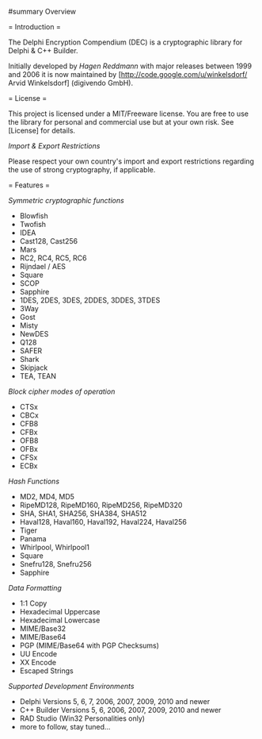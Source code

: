 #summary Overview

= Introduction =

The Delphi Encryption Compendium (DEC) is a cryptographic library for Delphi & C++ Builder. 

Initially developed by *Hagen Reddmann* with major releases between 1999 and 2006 it is now maintained by [http://code.google.com/u/winkelsdorf/ Arvid Winkelsdorf] (digivendo GmbH).

= License =

This project is licensed under a MIT/Freeware license. You are free to use the library for personal and commercial use but at your own risk. See [License] for details.

*Import & Export Restrictions*

Please respect your own country's import and export restrictions regarding the use of strong cryptography, if applicable.

= Features =

*Symmetric cryptographic functions*
  * Blowfish
  * Twofish
  * IDEA
  * Cast128, Cast256
  * Mars
  * RC2, RC4, RC5, RC6
  * Rijndael / AES
  * Square
  * SCOP
  * Sapphire
  * 1DES, 2DES, 3DES, 2DDES, 3DDES, 3TDES
  * 3Way
  * Gost
  * Misty
  * NewDES
  * Q128
  * SAFER
  * Shark
  * Skipjack
  * TEA, TEAN

*Block cipher modes of operation*
  * CTSx
  * CBCx
  * CFB8
  * CFBx
  * OFB8
  * OFBx
  * CFSx
  * ECBx

*Hash Functions*
  * MD2, MD4, MD5
  * RipeMD128, RipeMD160, RipeMD256, RipeMD320
  * SHA, SHA1, SHA256, SHA384, SHA512
  * Haval128, Haval160, Haval192, Haval224, Haval256
  * Tiger
  * Panama
  * Whirlpool, Whirlpool1
  * Square
  * Snefru128, Snefru256
  * Sapphire

*Data Formatting*
  * 1:1 Copy
  * Hexadecimal Uppercase
  * Hexadecimal Lowercase
  * MIME/Base32
  * MIME/Base64
  * PGP (MIME/Base64 with PGP Checksums)
  * UU Encode
  * XX Encode
  * Escaped Strings

*Supported Development Environments*
  * Delphi Versions 5, 6, 7, 2006, 2007, 2009, 2010 and newer
  * C++ Builder Versions 5, 6, 2006, 2007, 2009, 2010 and newer
  * RAD Studio (Win32 Personalities only)
  * more to follow, stay tuned...
